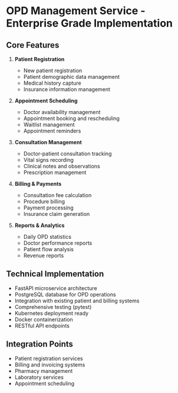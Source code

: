 # OPD Management Service - Enterprise Grade Implementation

## Core Features
1. **Patient Registration**
   - New patient registration
   - Patient demographic data management
   - Medical history capture
   - Insurance information management
   
2. **Appointment Scheduling**
   - Doctor availability management
   - Appointment booking and rescheduling
   - Waitlist management
   - Appointment reminders
   
3. **Consultation Management**
   - Doctor-patient consultation tracking
   - Vital signs recording
   - Clinical notes and observations
   - Prescription management
   
4. **Billing & Payments**
   - Consultation fee calculation
   - Procedure billing
   - Payment processing
   - Insurance claim generation
   
5. **Reports & Analytics**
   - Daily OPD statistics
   - Doctor performance reports
   - Patient flow analysis
   - Revenue reports

## Technical Implementation
- FastAPI microservice architecture
- PostgreSQL database for OPD operations
- Integration with existing patient and billing systems
- Comprehensive testing (pytest)
- Kubernetes deployment ready
- Docker containerization
- RESTful API endpoints

## Integration Points
- Patient registration services
- Billing and invoicing systems
- Pharmacy management
- Laboratory services
- Appointment scheduling
